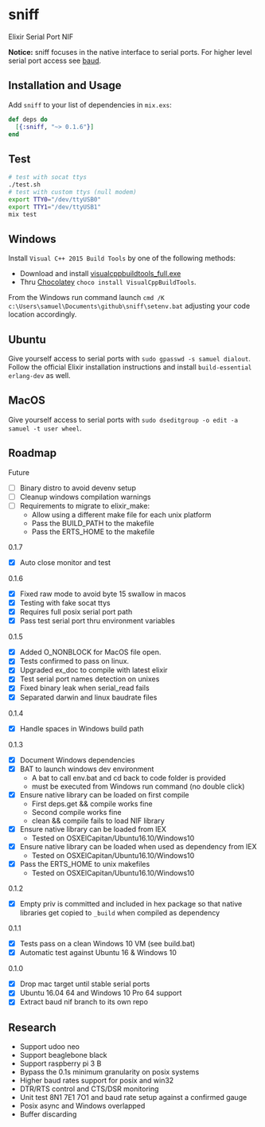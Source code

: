 # sniff

Elixir Serial Port NIF

**Notice:** sniff focuses in the native interface to serial ports. For higher level serial port access see [baud](https://github.com/samuelventura/baud).

## Installation and Usage

  Add `sniff` to your list of dependencies in `mix.exs`:

  ```elixir
  def deps do
    [{:sniff, "~> 0.1.6"}]
  end
  ```

## Test

```bash
# test with socat ttys
./test.sh
# test with custom ttys (null modem)
export TTY0="/dev/ttyUSB0"
export TTY1="/dev/ttyUSB1"
mix test
```

## Windows

Install `Visual C++ 2015 Build Tools` by one of the following methods:
- Download and install [visualcppbuildtools_full.exe](http://landinghub.visualstudio.com/visual-cpp-build-tools)
- Thru [Chocolatey](https://chocolatey.org/) `choco install VisualCppBuildTools`.

From the Windows run command launch `cmd /K c:\Users\samuel\Documents\github\sniff\setenv.bat` adjusting your code location accordingly.

## Ubuntu

Give yourself access to serial ports with `sudo gpasswd -s samuel dialout`. Follow the official Elixir installation instructions and install `build-essential erlang-dev` as well.

## MacOS

Give yourself access to serial ports with `sudo dseditgroup -o edit -a samuel -t user wheel`.

## Roadmap

Future

- [ ] Binary distro to avoid devenv setup
- [ ] Cleanup windows compilation warnings
- [ ] Requirements to migrate to elixir_make:
    - Allow using a different make file for each unix platform
    - Pass the BUILD_PATH to the makefile
    - Pass the ERTS_HOME to the makefile

0.1.7

- [x] Auto close monitor and test

0.1.6

- [x] Fixed raw mode to avoid byte 15 swallow in macos
- [x] Testing with fake socat ttys
- [x] Requires full posix serial port path
- [x] Pass test serial port thru environment variables

0.1.5

- [x] Added O_NONBLOCK for MacOS file open.
- [x] Tests confirmed to pass on linux.
- [x] Upgraded ex_doc to compile with latest elixir
- [x] Test serial port names detection on unixes
- [x] Fixed binary leak when serial_read fails
- [x] Separated darwin and linux baudrate files

0.1.4

- [x] Handle spaces in Windows build path

0.1.3

- [x] Document Windows dependencies
- [x] BAT to launch windows dev environment
    - A bat to call env.bat and cd back to code folder is provided
    - must be executed from Windows run command (no double click)
- [x] Ensure native library can be loaded on first compile
    - First deps.get && compile works fine
    - Second compile works fine
    - clean && compile fails to load NIF library
- [x] Ensure native library can be loaded from IEX
  - Tested on OSXElCapitan/Ubuntu16.10/Windows10
- [x] Ensure native library can be loaded when used as dependency from IEX
  - Tested on OSXElCapitan/Ubuntu16.10/Windows10
- [x] Pass the ERTS_HOME to unix makefiles
    - Tested on OSXElCapitan/Ubuntu16.10/Windows10

0.1.2

- [x] Empty priv is committed and included in hex package so that native libraries get copied to `_build` when compiled as dependency

0.1.1

- [x] Tests pass on a clean Windows 10 VM (see build.bat)
- [x] Automatic test against Ubuntu 16 & Windows 10

0.1.0

- [x] Drop mac target until stable serial ports
- [x] Ubuntu 16.04 64 and Windows 10 Pro 64 support
- [x] Extract baud nif branch to its own repo

## Research

- Support udoo neo
- Support beaglebone black
- Support raspberry pi 3 B
- Bypass the 0.1s minimum granularity on posix systems
- Higher baud rates support for posix and win32
- DTR/RTS control and CTS/DSR monitoring
- Unit test 8N1 7E1 7O1 and baud rate setup against a confirmed gauge
- Posix async and Windows overlapped
- Buffer discarding
